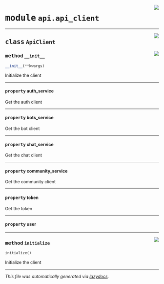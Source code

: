<!-- markdownlint-disable -->

<a href="https://github.com/switchcollab/Switch-Bots-Python-Library/tree/main/src/switch/api/api_client.py#L0"><img align="right" src="https://img.shields.io/badge/-source-cccccc?style=flat-square"/></a>

# <kbd>module</kbd> `api.api_client`






---

<a href="https://github.com/switchcollab/Switch-Bots-Python-Library/tree/main/src/switch/api/api_client.py#L14"><img align="right" src="https://img.shields.io/badge/-source-cccccc?style=flat-square"/></a>

## <kbd>class</kbd> `ApiClient`




<a href="https://github.com/switchcollab/Switch-Bots-Python-Library/tree/main/src/switch/api/api_client.py#L20"><img align="right" src="https://img.shields.io/badge/-source-cccccc?style=flat-square"/></a>

### <kbd>method</kbd> `__init__`

```python
__init__(**kwargs)
```

Initialize the client 


---

#### <kbd>property</kbd> auth_service

Get the auth client 

---

#### <kbd>property</kbd> bots_service

Get the bot client 

---

#### <kbd>property</kbd> chat_service

Get the chat client 

---

#### <kbd>property</kbd> community_service

Get the community client 

---

#### <kbd>property</kbd> token

Get the token 

---

#### <kbd>property</kbd> user







---

<a href="https://github.com/switchcollab/Switch-Bots-Python-Library/tree/main/src/switch/api/api_client.py#L31"><img align="right" src="https://img.shields.io/badge/-source-cccccc?style=flat-square"/></a>

### <kbd>method</kbd> `initialize`

```python
initialize()
```

Initialize the client 




---

_This file was automatically generated via [lazydocs](https://github.com/ml-tooling/lazydocs)._
